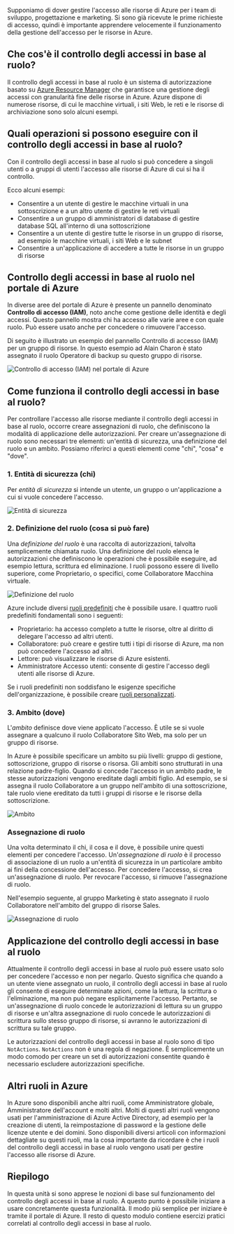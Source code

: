 Supponiamo di dover gestire l'accesso alle risorse di Azure per i team di sviluppo, progettazione e marketing. Si sono già ricevute le prime richieste di accesso, quindi è importante apprendere velocemente il funzionamento della gestione dell'accesso per le risorse in Azure.

## <a name="what-is-rbac"></a>Che cos'è il controllo degli accessi in base al ruolo?

Il controllo degli accessi in base al ruolo è un sistema di autorizzazione basato su [Azure Resource Manager](/azure/azure-resource-manager/resource-group-overview) che garantisce una gestione degli accessi con granularità fine delle risorse in Azure. Azure dispone di numerose risorse, di cui le macchine virtuali, i siti Web, le reti e le risorse di archiviazione sono solo alcuni esempi.

## <a name="what-can-i-do-with-rbac"></a>Quali operazioni si possono eseguire con il controllo degli accessi in base al ruolo?

Con il controllo degli accessi in base al ruolo si può concedere a singoli utenti o a gruppi di utenti l'accesso alle risorse di Azure di cui si ha il controllo.

Ecco alcuni esempi:
- Consentire a un utente di gestire le macchine virtuali in una sottoscrizione e a un altro utente di gestire le reti virtuali
- Consentire a un gruppo di amministratori di database di gestire database SQL all'interno di una sottoscrizione
- Consentire a un utente di gestire tutte le risorse in un gruppo di risorse, ad esempio le macchine virtuali, i siti Web e le subnet
- Consentire a un'applicazione di accedere a tutte le risorse in un gruppo di risorse

## <a name="rbac-in-the-azure-portal"></a>Controllo degli accessi in base al ruolo nel portale di Azure

In diverse aree del portale di Azure è presente un pannello denominato **Controllo di accesso (IAM)**, noto anche come gestione delle identità e degli accessi. Questo pannello mostra chi ha accesso alle varie aree e con quale ruolo. Può essere usato anche per concedere o rimuovere l'accesso.

Di seguito è illustrato un esempio del pannello Controllo di accesso (IAM) per un gruppo di risorse. In questo esempio ad Alain Charon è stato assegnato il ruolo Operatore di backup su questo gruppo di risorse.

![Controllo di accesso (IAM) nel portale di Azure](../media-draft/2-resource-group-access-control.png)

## <a name="how-does-rbac-work"></a>Come funziona il controllo degli accessi in base al ruolo?

Per controllare l'accesso alle risorse mediante il controllo degli accessi in base al ruolo, occorre creare assegnazioni di ruolo, che definiscono la modalità di applicazione delle autorizzazioni. Per creare un'assegnazione di ruolo sono necessari tre elementi: un'entità di sicurezza, una definizione del ruolo e un ambito. Possiamo riferirci a questi elementi come "chi", "cosa" e "dove".

### <a name="1-security-principal-who"></a>1. Entità di sicurezza (chi)

Per *entità di sicurezza* si intende un utente, un gruppo o un'applicazione a cui si vuole concedere l'accesso.

![Entità di sicurezza](../media-draft/2-rbac-security-principal.png)

### <a name="2-role-definition-what-you-can-do"></a>2. Definizione del ruolo (cosa si può fare)

Una *definizione del ruolo* è una raccolta di autorizzazioni, talvolta semplicemente chiamata ruolo. Una definizione del ruolo elenca le autorizzazioni che definiscono le operazioni che è possibile eseguire, ad esempio lettura, scrittura ed eliminazione. I ruoli possono essere di livello superiore, come Proprietario, o specifici, come Collaboratore Macchina virtuale.

![Definizione del ruolo](../media-draft/2-rbac-role-definition.png)

Azure include diversi [ruoli predefiniti](/azure/role-based-access-control/built-in-roles) che è possibile usare. I quattro ruoli predefiniti fondamentali sono i seguenti:

- Proprietario: ha accesso completo a tutte le risorse, oltre al diritto di delegare l'accesso ad altri utenti.
- Collaboratore: può creare e gestire tutti i tipi di risorse di Azure, ma non può concedere l'accesso ad altri.
- Lettore: può visualizzare le risorse di Azure esistenti.
- Amministratore Accesso utenti: consente di gestire l'accesso degli utenti alle risorse di Azure.

Se i ruoli predefiniti non soddisfano le esigenze specifiche dell'organizzazione, è possibile creare [ruoli personalizzati](/azure/role-based-access-control/custom-roles).

### <a name="3-scope-where"></a>3. Ambito (dove)

L'*ambito* definisce dove viene applicato l'accesso. È utile se si vuole assegnare a qualcuno il ruolo Collaboratore Sito Web, ma solo per un gruppo di risorse.

In Azure è possibile specificare un ambito su più livelli: gruppo di gestione, sottoscrizione, gruppo di risorse o risorsa. Gli ambiti sono strutturati in una relazione padre-figlio. Quando si concede l'accesso in un ambito padre, le stesse autorizzazioni vengono ereditate dagli ambiti figlio. Ad esempio, se si assegna il ruolo Collaboratore a un gruppo nell'ambito di una sottoscrizione, tale ruolo viene ereditato da tutti i gruppi di risorse e le risorse della sottoscrizione.

![Ambito](../media-draft/2-rbac-scope.png)

### <a name="role-assignment"></a>Assegnazione di ruolo

Una volta determinato il chi, il cosa e il dove, è possibile unire questi elementi per concedere l'accesso. Un'*assegnazione di ruolo* è il processo di associazione di un ruolo a un'entità di sicurezza in un particolare ambito ai fini della concessione dell'accesso. Per concedere l'accesso, si crea un'assegnazione di ruolo. Per revocare l'accesso, si rimuove l'assegnazione di ruolo.

Nell'esempio seguente, al gruppo Marketing è stato assegnato il ruolo Collaboratore nell'ambito del gruppo di risorse Sales.

![Assegnazione di ruolo](../media-draft/2-rbac-overview.png)

## <a name="rbac-is-allow-only-with-no-deny"></a>Applicazione del controllo degli accessi in base al ruolo

Attualmente il controllo degli accessi in base al ruolo può essere usato solo per concedere l'accesso e non per negarlo. Questo significa che quando a un utente viene assegnato un ruolo, il controllo degli accessi in base al ruolo gli consente di eseguire determinate azioni, come la lettura, la scrittura o l'eliminazione, ma non può negare esplicitamente l'accesso. Pertanto, se un'assegnazione di ruolo concede le autorizzazioni di lettura su un gruppo di risorse e un'altra assegnazione di ruolo concede le autorizzazioni di scrittura sullo stesso gruppo di risorse, si avranno le autorizzazioni di scrittura su tale gruppo.

Le autorizzazioni del controllo degli accessi in base al ruolo sono di tipo `NotActions`. `NotActions` non è una regola di negazione. È semplicemente un modo comodo per creare un set di autorizzazioni consentite quando è necessario escludere autorizzazioni specifiche.

## <a name="other-roles-in-azure"></a>Altri ruoli in Azure

In Azure sono disponibili anche altri ruoli, come Amministratore globale, Amministratore dell'account e molti altri. Molti di questi altri ruoli vengono usati per l'amministrazione di Azure Active Directory, ad esempio per la creazione di utenti, la reimpostazione di password e la gestione delle licenze utente e dei domini. Sono disponibili diversi articoli con informazioni dettagliate su questi ruoli, ma la cosa importante da ricordare è che i ruoli del controllo degli accessi in base al ruolo vengono usati per gestire l'accesso alle risorse di Azure.

## <a name="summary"></a>Riepilogo

In questa unità si sono apprese le nozioni di base sul funzionamento del controllo degli accessi in base al ruolo. A questo punto è possibile iniziare a usare concretamente questa funzionalità. Il modo più semplice per iniziare è tramite il portale di Azure. Il resto di questo modulo contiene esercizi pratici correlati al controllo degli accessi in base al ruolo.
